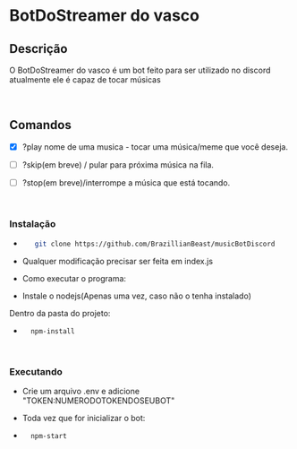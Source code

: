 # BotDoStreamer do vasco

## Descrição

O BotDoStreamer do vasco é um bot feito
para ser utilizado no discord atualmente
ele é capaz de tocar músicas

<br/>

<!-- Comandos -->
## Comandos

- [x] ?play nome de uma musica - tocar uma música/meme que você deseja.

- [ ] ?skip(em breve) / pular para próxima música na fila.

- [ ] ?stop(em breve)/interrompe a música que está tocando.


<br/>

### Instalação

* ```sh
     git clone https://github.com/BrazillianBeast/musicBotDiscord
    ```


* Qualquer modificação precisar ser feita em index.js

* Como executar o programa:
* Instale o nodejs(Apenas uma vez, caso não o tenha instalado)

Dentro da pasta do projeto:
* ```sh
    npm-install
    ```

<br/>

### Executando


* Crie um arquivo .env e adicione "TOKEN:NUMERODOTOKENDOSEUBOT"

* Toda vez que for inicializar o bot:
* ```sh
    npm-start
  ```

